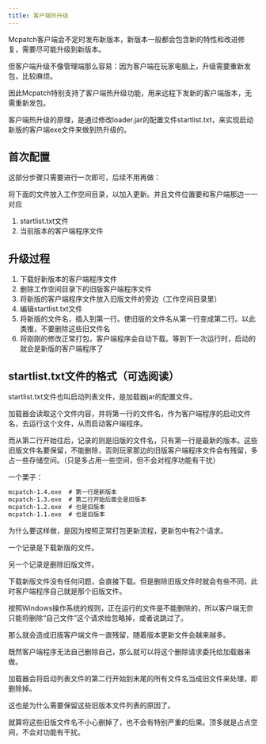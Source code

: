 ```yaml
---
title: 客户端热升级
---
```


Mcpatch客户端会不定时发布新版本，新版本一般都会包含新的特性和改进修复，需要尽可能升级到新版本。

但客户端升级不像管理端那么容易：因为客户端在玩家电脑上，升级需要重新发包，比较麻烦。

因此Mcpatch特别支持了客户端热升级功能，用来远程下发新的客户端版本，无需重新发包。

客户端热升级的原理，是通过修改loader.jar的配置文件startlist.txt，来实现启动新版的客户端exe文件来做到热升级的。

## 首次配置

这部分步骤只需要进行一次即可，后续不用再做：

将下面的文件放入工作空间目录，以加入更新。并且文件位置要和客户端那边一一对应

1. startlist.txt文件
2. 当前版本的客户端程序文件

## 升级过程

1. 下载好新版本的客户端程序文件
2. 删除工作空间目录下的旧版客户端程序文件
3. 将新版的客户端程序文件放入旧版文件的旁边（工作空间目录里）
4. 编辑startlist.txt文件
5. 将新版的文件名，插入到第一行。使旧版的文件名从第一行变成第二行。以此类推，不要删除这些旧文件名
6. 将刚刚的修改正常打包，客户端程序会自动下载。等到下一次运行时，启动的就会是新版的客户端程序了

## startlist.txt文件的格式（可选阅读）

startlist.txt文件也叫启动列表文件，是加载器jar的配置文件。

加载器会读取这个文件内容，并将第一行的文件名，作为客户端程序的启动文件名，去运行这个文件，从而启动客户端程序。

而从第二行开始往后，记录的则是旧版的文件名，只有第一行是最新的版本。这些旧版文件名要保留，不能删除，否则玩家那边的旧版客户端程序文件会有残留，多占一些存储空间。（只是多占用一些空间，但不会对程序功能有干扰）

一个栗子：

```txt
mcpatch-1.4.exe  # 第一行是新版本
mcpatch-1.3.exe  # 第二行开始后面全是旧版本
mcpatch-1.2.exe  # 也是旧版本
mcpatch-1.1.exe  # 也是旧版本
```

为什么要这样做，是因为按照正常打包更新流程，更新包中有2个请求。

一个记录是下载新版的文件。

另一个记录是删除旧版文件。

下载新版文件没有任何问题，会直接下载。但是删除旧版文件时就会有些不同，此时客户端程序自己就是那个旧版文件。

按照Windows操作系统的规则，正在运行的文件是不能删除的，所以客户端无奈只能将删除“自己文件”这个请求给忽略掉，或者说跳过了。

那么就会造成旧版客户端文件一直残留，随着版本更新文件会越来越多。

既然客户端程序无法自己删除自己，那么就可以将这个删除请求委托给加载器来做。

加载器会将启动列表文件的第二行开始到末尾的所有文件名当成旧文件来处理，即删除掉。

这也是为什么需要保留这些旧版本文件列表的原因了。

就算将这些旧版文件名不小心删掉了，也不会有特别严重的后果。顶多就是占点空间，不会对功能有干扰。